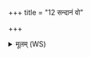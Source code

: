 +++
title = "12 सन्दानं वो"

+++
<details><summary>मूलम् (WS)</summary>

सन्दानं वो बृहस्पतिः सन्दानं सविता करत् ।  
सन्दानमिन्द्रश्चाग्निश्च सन्दानं भगो अश्विना ॥ १३ ॥
</details>